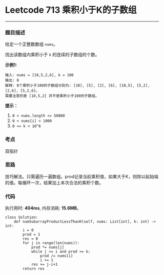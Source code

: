 # Leetcode 713 乘积小于K的子数组
***
### 题目描述

给定一个正整数数组 `nums`。

找出该数组内乘积小于 `k` 的连续的子数组的个数。


**示例1:**  

	输入: nums = [10,5,2,6], k = 100
	输出: 8
	解释: 8个乘积小于100的子数组分别为: [10], [5], [2], [6], [10,5], [5,2], [2,6], [5,2,6]。
	需要注意的是 [10,5,2] 并不是乘积小于100的子数组。
	
	
**提示：**  
 
1. `0 < nums.length <= 50000`
2. `0 < nums[i] < 1000`
3. `0 <= k < 10^6`


### 考点

双指针

### 思路
技巧解法。只需遍历一遍数组。prod记录当前乘积值，如果大于K，则除以起始端的值。每循环一次，结果加上本次合法的乘积个数。


### 代码
执行用时: **404ms**, 内存消耗: **15.6MB**。

```
class Solution:
    def numSubarrayProductLessThanK(self, nums: List[int], k: int) -> int:
        i = 0
        prod = 1
        res = 0
        for j in range(len(nums)):
            prod *= nums[j]
            while j >= i and prod >= k:
                prod /= nums[i]
                i += 1
            res += j-i+1
        return res
```
